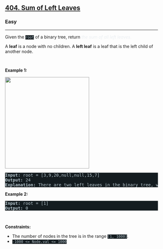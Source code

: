 <h2><a href="https://leetcode.com/problems/sum-of-left-leaves/">404. Sum of Left Leaves</a></h2><h3>Easy</h3><hr><div style="border-color: rgb(91, 119, 134) !important;"><p style="border-color: rgb(91, 119, 134) !important;">Given the <code style="background-color: rgb(20, 28, 32) !important; color: rgb(183, 198, 205) !important; border-color: rgb(83, 109, 121) !important;">root</code> of a binary tree, return <em style="color: rgb(234, 238, 241) !important; border-color: rgb(91, 119, 134) !important;">the sum of all left leaves.</em></p>

<p style="border-color: rgb(91, 119, 134) !important;">A <strong style="border-color: rgb(91, 119, 134) !important;">leaf</strong> is a node with no children. A <strong style="border-color: rgb(91, 119, 134) !important;">left leaf</strong> is a leaf that is the left child of another node.</p>

<p style="border-color: rgb(91, 119, 134) !important;">&nbsp;</p>
<p style="border-color: rgb(91, 119, 134) !important;"><strong class="example" style="border-color: rgb(91, 119, 134) !important;">Example 1:</strong></p>
<img alt="" src="https://assets.leetcode.com/uploads/2021/04/08/leftsum-tree.jpg" style="width: 277px; height: 302px; filter: saturate(0.9) brightness(0.8); color: rgb(194, 207, 214) !important;">
<pre style="background-color: rgb(20, 28, 32) !important; color: rgb(182, 198, 206) !important; border-color: rgb(83, 109, 122) !important;"><strong style="border-color: rgb(83, 109, 122) !important;">Input:</strong> root = [3,9,20,null,null,15,7]
<strong style="border-color: rgb(83, 109, 122) !important;">Output:</strong> 24
<strong style="border-color: rgb(83, 109, 122) !important;">Explanation:</strong> There are two left leaves in the binary tree, with values 9 and 15 respectively.
</pre>

<p style="border-color: rgb(91, 119, 134) !important;"><strong class="example" style="border-color: rgb(91, 119, 134) !important;">Example 2:</strong></p>

<pre style="background-color: rgb(20, 28, 32) !important; color: rgb(182, 198, 206) !important; border-color: rgb(83, 109, 122) !important;"><strong style="border-color: rgb(83, 109, 122) !important;">Input:</strong> root = [1]
<strong style="border-color: rgb(83, 109, 122) !important;">Output:</strong> 0
</pre>

<p style="border-color: rgb(91, 119, 134) !important;">&nbsp;</p>
<p style="border-color: rgb(91, 119, 134) !important;"><strong style="border-color: rgb(91, 119, 134) !important;">Constraints:</strong></p>

<ul style="border-color: rgb(91, 119, 134) !important;">
	<li style="border-color: rgb(91, 119, 134) !important;">The number of nodes in the tree is in the range <code style="background-color: rgb(20, 28, 32) !important; color: rgb(183, 198, 205) !important; border-color: rgb(83, 109, 121) !important;">[1, 1000]</code>.</li>
	<li style="border-color: rgb(91, 119, 134) !important;"><code style="background-color: rgb(20, 28, 32) !important; color: rgb(183, 198, 205) !important; border-color: rgb(83, 109, 121) !important;">-1000 &lt;= Node.val &lt;= 1000</code></li>
</ul>
</div>